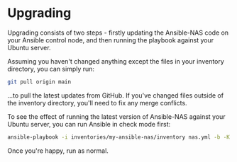 # Upgrading

Upgrading consists of two steps - firstly updating the Ansible-NAS code on your Ansible control node, and then running the playbook against your Ubuntu server.

Assuming you haven't changed anything except the files in your inventory directory, you can simply run:

```bash
git pull origin main
```

...to pull the latest updates from GitHub. If you've changed files outside of the inventory directory, you'll need to fix any merge conflicts.

To see the effect of running the latest version of Ansible-NAS against your Ubuntu server, you can run Ansible in check mode first:

```bash
ansible-playbook -i inventories/my-ansible-nas/inventory nas.yml -b -K -C
```

Once you're happy, run as normal.
